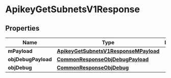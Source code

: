 

# ApikeyGetSubnetsV1Response

## Properties

Name | Type | Description | Notes
------------ | ------------- | ------------- | -------------
**mPayload** | [**ApikeyGetSubnetsV1ResponseMPayload**](ApikeyGetSubnetsV1ResponseMPayload.md) |  | 
**objDebugPayload** | [**CommonResponseObjDebugPayload**](CommonResponseObjDebugPayload.md) |  |  [optional]
**objDebug** | [**CommonResponseObjDebug**](CommonResponseObjDebug.md) |  |  [optional]




